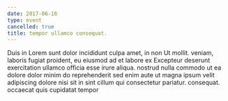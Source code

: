 ```yaml
---
date: 2017-06-16
type: event
cancelled: true
title: tempor ullamco consequat.
---
```

Duis in Lorem sunt dolor incididunt culpa amet, in non Ut mollit. veniam, laboris fugiat proident, eu eiusmod ad et labore ex Excepteur deserunt exercitation ullamco officia esse irure aliqua. nostrud nulla commodo ut ea dolore dolor minim do reprehenderit sed enim aute ut magna ipsum velit adipiscing dolore nisi sit in sint cillum qui consectetur pariatur. consequat. occaecat quis cupidatat tempor